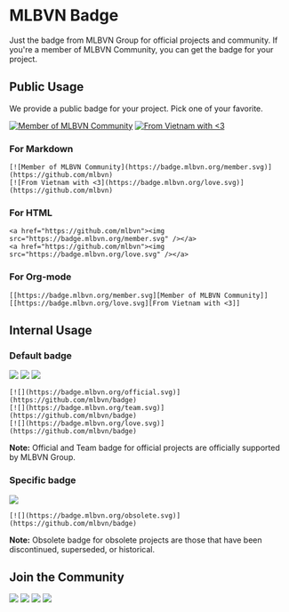 # MLBVN Badge

Just the badge from MLBVN Group for official projects and community.
If you're a member of MLBVN Community, you can get the badge for your project.

## Public Usage

We provide a public badge for your project.
Pick one of your favorite.

[![Member of MLBVN Community](https://badge.mlbvn.org/member.svg)](https://github.com/mlbvn)
[![From Vietnam with <3](https://badge.mlbvn.org/love.svg)](https://github.com/mlbvn)

### For Markdown
```
[![Member of MLBVN Community](https://badge.mlbvn.org/member.svg)](https://github.com/mlbvn)
[![From Vietnam with <3](https://badge.mlbvn.org/love.svg)](https://github.com/mlbvn)
```

### For HTML
```
<a href="https://github.com/mlbvn"><img src="https://badge.mlbvn.org/member.svg" /></a>
<a href="https://github.com/mlbvn"><img src="https://badge.mlbvn.org/love.svg" /></a>
```

### For Org-mode
```
[[https://badge.mlbvn.org/member.svg][Member of MLBVN Community]]
[[https://badge.mlbvn.org/love.svg][From Vietnam with <3]]
```

## Internal Usage

### Default badge
[![](https://badge.mlbvn.org/official.svg)](https://github.com/mlbvn/badge)
[![](https://badge.mlbvn.org/team.svg)](https://github.com/mlbvn/badge)
[![](https://badge.mlbvn.org/love.svg)](https://github.com/mlbvn/badge)

```
[![](https://badge.mlbvn.org/official.svg)](https://github.com/mlbvn/badge)
[![](https://badge.mlbvn.org/team.svg)](https://github.com/mlbvn/badge)
[![](https://badge.mlbvn.org/love.svg)](https://github.com/mlbvn/badge)
```

**Note:** Official and Team badge for official projects 
are officially supported by MLBVN Group.

### Specific badge
[![](https://badge.mlbvn.org/obsolete.svg)](https://github.com/mlbvn/badge)

```
[![](https://badge.mlbvn.org/obsolete.svg)](https://github.com/mlbvn/badge)
```

**Note:** Obsolete badge for obsolete projects are those that have 
been discontinued, superseded, or historical.

## Join the Community
[![](https://img.shields.io/badge/Inbox-fff?logo=gmail)](mailto:github@mlbvn.org)
[![](https://img.shields.io/badge/Discussions-333?logo=github)](https://github.com/orgs/mlbvn/discussions)
[![](https://img.shields.io/badge/Page-fff?logo=facebook)](https://fb.com/mlbvn.org)
[![](https://img.shields.io/badge/Group-fff?logo=facebook)](https://fb.com/groups/machinelearningcoban)
